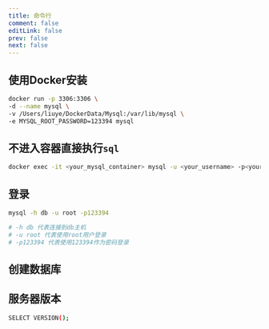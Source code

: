```yaml
---
title: 命令行
comment: false
editLink: false
prev: false
next: false
---
```


## 使用Docker安装

```bash
docker run -p 3306:3306 \
-d --name mysql \
-v /Users/liuye/DockerData/Mysql:/var/lib/mysql \
-e MYSQL_ROOT_PASSWORD=123394 mysql
```

## 不进入容器直接执行`sql`

```bash
docker exec -it <your_mysql_container> mysql -u <your_username> -p<your_password> -e "<sql>"
```

## 登录

```bash
mysql -h db -u root -p123394

# -h db 代表连接到db主机
# -u root 代表使用root用户登录
# -p123394 代表使用123394作为密码登录
```

## 创建数据库


## 服务器版本

```bash
SELECT VERSION();
```
